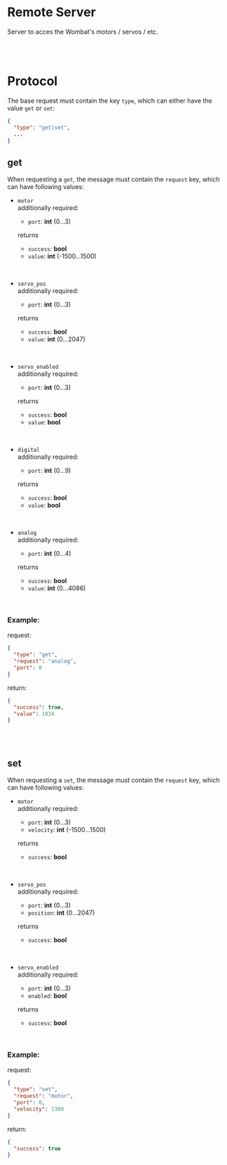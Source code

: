 # Remote Server
Server to acces the Wombat's motors / servos / etc.

<br><br>

# Protocol
The base request must contain the key `type`, which can either have the value `get` or `set`:
```json
{
  "type": "get|set",
  ...
}
```

## get
When requesting a `get`, the message must contain the `request` key, which
can have following values:

* `motor` <br>
additionally required:
  * `port`: **int** (0...3)

  returns
  * `success`: **bool**
  * `value`: **int** (-1500...1500)

<br>

* `servo_pos` <br>
additionally required:
  * `port`: **int** (0...3)

  returns
  * `success`: **bool**
  * `value`: **int** (0...2047)

<br>

* `servo_enabled` <br>
additionally required:
  * `port`: **int** (0...3)

  returns
  * `success`: **bool**
  * `value`: **bool**

<br>

* `digital` <br>
additionally required:
  * `port`: **int** (0...9)

  returns
  * `success`: **bool**
  * `value`: **bool**

<br>

* `analog` <br>
additionally required:
  * `port`: **int** (0...4)

  returns
  * `success`: **bool**
  * `value`: **int** (0...4086)

<br>

### Example:
request:
```json
{
  "type": "get",
  "request": "analog",
  "port": 0
}
```

return:
```json
{
  "success": true,
  "value": 1834
}
```

<br><br>

## set
When requesting a `set`, the message must contain the `request` key, which
can have following values:

* `motor` <br>
additionally required:
  * `port`: **int** (0...3)
  * `velocity`: **int** (-1500...1500)

  returns
  * `success`: **bool**

<br>

* `servo_pos` <br>
additionally required:
  * `port`: **int** (0...3)
  * `position`: **int** (0...2047)

  returns
  * `success`: **bool**

<br>

* `servo_enabled` <br>
additionally required:
  * `port`: **int** (0...3)
  * `enabled`: **bool**

  returns
  * `success`: **bool**

<br>

### Example:
request:
```json
{
  "type": "set",
  "request": "motor",
  "port": 0,
  "velocity": 1300
}
```

return:
```json
{
  "success": true
}
```
